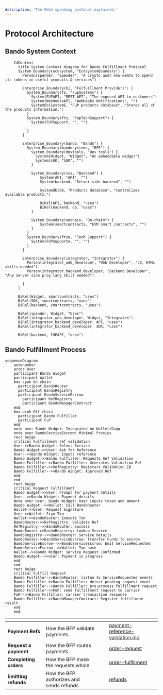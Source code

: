 ```yaml
---
description: 'The Web3 spending protocol explained.'
---
```


# Protocol Architecture

## Bando System Context 

```mermaid
    C4Context
      title System Context diagram for Bando Fulfillment Protocol
      System_Boundary(ecosystem, "EcosystemBoundary") {
        Person(spender, "Spender", "A crypto user who wants to spend its tokens in useful products & services")

        Enterprise_Boundary(b1, "Fulfuillment Providers") {
          System_Boundary(fs, "FupSystems") {
            System(FUPAPI, "REST API", "The exposed API to customers")
            System(WebHooksAPI, "WebHooks Notifications", "")
            SystemDb(SystemE, "FuP products database", "Stores all of the products information.")
          }
          System_Boundary(fts, "FupTechSupport") {
            System(FUPSupport, "", "")
            
          }
        }

        Enterprise_Boundary(bando, "Bando") {
          System_Boundary(bandosystems, "BFP") {
            System_Boundary(devtools, "Dev tools") {
              System(Widget, "Widget", "An embeddable widget")
              System(SDK, "SDK", "")
            }

            System_Boundary(sss, "Backend") {
                System(API, "API", "")
                System(backend, "Server side backend", "")
                
                SystemDb(db, "Products database", "Centralizes available products.")

                BiRel(API, backend, "uses")
                BiRel(backend, db, "uses")
            }

            System_Boundary(onchain, "On-chain") {
                System(smartcontracts, "EVM Smart contracts", "")
            }
          }
          System_Boundary(ftse, "Tech Support") {
            System(FUPSupporte, "", "") 
          }
        }

        Enterprise_Boundary(integrator, "Integrator") {
          Person(integrator_web_developer, "Web Developer", "JS, HTML skills needed")
          Person(integrator_backend_developer, "Backend Developer", "Any server side prog lang skill needed")
          
        }
      }

      BiRel(Widget, smartcontracts, "uses")
      BiRel(SDK, smartcontracts, "uses")
      BiRel(backend, smartcontracts, "uses")

      BiRel(spender, Widget, "Uses")
      BiRel(integrator_web_developer, Widget, "Integrates")
      BiRel(integrator_backend_developer, API, "uses")
      BiRel(integrator_backend_developer, SDK, "uses")

      BiRel(backend, FUPAPI, "uses")

```

## Bando Fulfillment Process

```mermaid
sequenceDiagram
    autonumber
    actor User
    participant Bando Widget
    participant Wallet
    box cyan On chain
      participant BandoRouter
      participant BandoRegistry
      participant BandoServiceEscrow
	    participant RefRegistry
	    participant BandoManagerContract
    end
    box pink Off chain
      participant Bando Fulfiller
      participant FuP
    end
    note over Bando Widget: Integrated on Wallet/Dapp
    note over BandoServiceEscrow: Minimal Proxies
    rect beige
    critical Fulfillment ref validation
    User->>Bando Widget: Select Service
    Bando Widget->>User: Ask for Reference
    User-->>Bando Widget: Inputs reference
    Bando Widget->>Bando Fulfiller: Requests Ref Validation
    Bando Fulfiller->>Bando Fulfiller: Generates Validation Ref
    Bando Fulfiller->>RefRegistry: Registers Validation ID
    Bando Fulfiller-->>Bando Widget: Approved Ref
    end
    end
    rect beige
    critical Request Fulfillment
    Bando Widget->>User: Prompt for payment details
    User-->>Bando Widget: Payment details
    Note over User, Bando Widget: User inputs token and amount
    Bando Widget ->>Wallet: Call BandoRouter
    Wallet->>User: Request Signature
    User->>Wallet: Sign Txn
    Wallet->>BandoRouter: Execute Txn
    BandoRouter->>RefRegistry: Validate Ref
    RefRegistry-->>BandoRouter: success
    BandoRouter->>BandoRegistry: Lookup Service
    BandoRegistry-->>BandoRouter: Service Details
    BandoRouter->>BandoServiceEscrow: Transfer Funds to escrow
    BandoServiceEscrow-->>BandoServiceEscrow: Emit ServiceRequested
    BandoServiceEscrow-->>Wallet: Txn hash
    Wallet-->>Bando Widget: Service Request Confirmed
    Bando Widget-->>User: Payment in progress
    end
    end
    rect beige
    critical Fulfill Request
    Bando Fulfiller->>BandoRouter: listen to ServiceRequested events
    Bando Fulfiller->>Bando Fulfiller: detect pending request event
    Bando Fulfiller-->Bando Fulfiller: pre-process fulfillment request
    Bando Fulfiller->>FuP: send fulfillment request to carrier
    FuP-->>Bando Fulfiller: carrier transaction response
    Bando Fulfiller->>BandoManagerContract: Register fulfillment result
    end
    end
```

<table data-view="cards">
  <thead>
    <tr>
      <th></th><th></th><th data-hidden data-card-cover data-type="files"></th><th data-hidden></th><th data-hidden data-card-target data-type="content-ref"></th>
    </tr>
  </thead>
  <tbody>
    <tr>
      <td><strong>Payment Refs</strong></td><td>How the BFP validate payments</td><td></td><td></td><td><a href="payment-reference-validation.md">payment-reference-validation.md</a></td>
    </tr>
    <tr>
      <td><strong>Request a payment</strong></td><td>How the BFP routes payments</td><td></td><td></td><td><a href="order-request.md">order-request</a></td>
    </tr>
    <tr>
      <td><strong>Completing orders</strong></td><td>How the BFP make the requests whole</td><td></td><td></td><td><a href="order-fulfillment.md">order-fulfillment</a></td>
    </tr>
    <tr>
      <td><strong>Emitting refunds</strong></td><td>How the BFP authorizes and sends refunds</td><td></td><td></td><td><a href="refunds.md">refunds</a></td>
    </tr>
  </tbody>
</table>